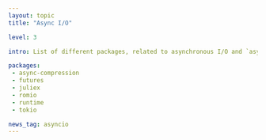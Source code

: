 ```yaml
---
layout: topic
title: "Async I/O"

level: 3

intro: List of different packages, related to asynchronous I/O and `async/await`

packages:
 - async-compression
 - futures
 - juliex
 - romio
 - runtime
 - tokio

news_tag: asyncio
---
```

